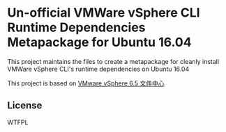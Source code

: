 # Un-official VMWare vSphere CLI Runtime Dependencies Metapackage for Ubuntu 16.04
This project maintains the files to create a metapackage for cleanly install VMWare vSphere CLI's runtime dependencies on Ubuntu 16.04

This project is based on [VMware vSphere 6.5 文件中心](http://pubs.vmware.com/vsphere-65/index.jsp?topic=%2Fcom.vmware.vcli.getstart.doc%2FGUID-8B0E6E94-A215-4904-935D-1B164C3941A8.html)

## License
WTFPL
